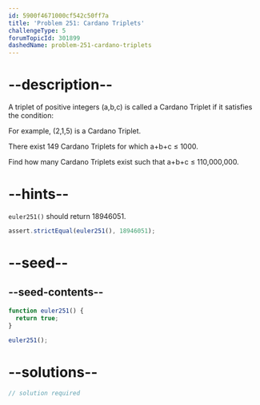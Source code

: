 ```yaml
---
id: 5900f4671000cf542c50ff7a
title: 'Problem 251: Cardano Triplets'
challengeType: 5
forumTopicId: 301899
dashedName: problem-251-cardano-triplets
---
```


# --description--

A triplet of positive integers (a,b,c) is called a Cardano Triplet if it satisfies the condition:

For example, (2,1,5) is a Cardano Triplet.

There exist 149 Cardano Triplets for which a+b+c ≤ 1000.

Find how many Cardano Triplets exist such that a+b+c ≤ 110,000,000.

# --hints--

`euler251()` should return 18946051.

```js
assert.strictEqual(euler251(), 18946051);
```

# --seed--

## --seed-contents--

```js
function euler251() {
  return true;
}

euler251();
```

# --solutions--

```js
// solution required
```
